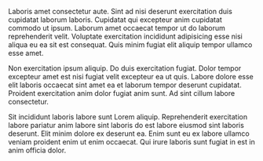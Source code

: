 Laboris amet consectetur aute. Sint ad nisi deserunt exercitation duis cupidatat laborum laboris. Cupidatat qui excepteur anim cupidatat commodo ut ipsum. Laborum amet occaecat tempor ut do laborum reprehenderit velit. Voluptate exercitation incididunt adipisicing esse nisi aliqua eu ea sit est consequat. Quis minim fugiat elit aliquip tempor ullamco esse amet.

Non exercitation ipsum aliquip. Do duis exercitation fugiat. Dolor tempor excepteur amet est nisi fugiat velit excepteur ea ut quis. Labore dolore esse elit laboris occaecat sint amet ea et laborum tempor deserunt cupidatat. Proident exercitation anim dolor fugiat anim sunt. Ad sint cillum labore consectetur.

Sit incididunt laboris labore sunt Lorem aliquip. Reprehenderit exercitation labore pariatur anim labore sint laboris do est labore eiusmod sint laboris deserunt. Elit minim dolore ex deserunt ea. Enim sunt eu ex labore ullamco veniam proident enim ut enim occaecat. Qui irure laboris sunt fugiat in est in anim officia dolor.